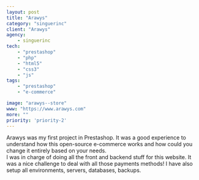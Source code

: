 ```yaml
---
layout: post
title: "Arawys"
category: "singuerinc"
client: "Arawys"
agency:
    - singuerinc
tech:
    - "prestashop"
    - "php"
    - "html5"
    - "css3"
    - "js"
tags:
    - "prestashop"
    - "e-commerce"

image: "arawys--store"
www: "https://www.arawys.com"
more: ""
priority: 'priority-2'
---
```


Arawys was my first project in Prestashop. It was a good experience to understand how this open-source e-commerce works and how could you change it entirely based on your needs.<br/>I was in charge of doing all the front and backend stuff for this website. It was a nice challenge to deal with all those payments methods! I have also setup all environments, servers, databases, backups.

